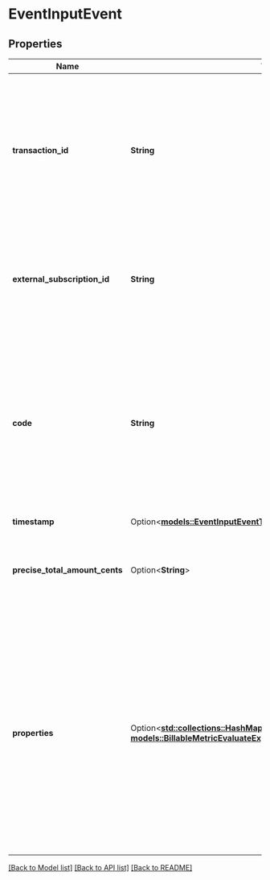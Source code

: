 # EventInputEvent

## Properties

Name | Type | Description | Notes
------------ | ------------- | ------------- | -------------
**transaction_id** | **String** | This field represents a unique identifier for the event. It is crucial for ensuring idempotency, meaning that each event can be uniquely identified and processed without causing any unintended side effects. | 
**external_subscription_id** | **String** | The unique identifier of the subscription in your application. This field is mandatory in order to link events to the correct customer subscription. | 
**code** | **String** | The code that identifies a targeted billable metric. It is essential that this code matches the `code` property of one of your active billable metrics. If the provided code does not correspond to any active billable metric, it will be ignored during the process. | 
**timestamp** | Option<[**models::EventInputEventTimestamp**](EventInput_event_timestamp.md)> |  | [optional]
**precise_total_amount_cents** | Option<**String**> | The precise total amount in cents with precision used by the `dynamic` pricing model to compute the usage amount. | [optional]
**properties** | Option<[**std::collections::HashMap<String, models::BillableMetricEvaluateExpressionInputEventPropertiesValue>**](BillableMetricEvaluateExpressionInput_event_properties_value.md)> | This field represents additional properties associated with the event, which are utilized in the calculation of the final fee. This object becomes mandatory when the targeted billable metric employs a `sum_agg`, `max_agg`, or `unique_count_agg` aggregation method. However, when using a simple `count_agg`, this object is not required. | [optional]

[[Back to Model list]](../README.md#documentation-for-models) [[Back to API list]](../README.md#documentation-for-api-endpoints) [[Back to README]](../README.md)


